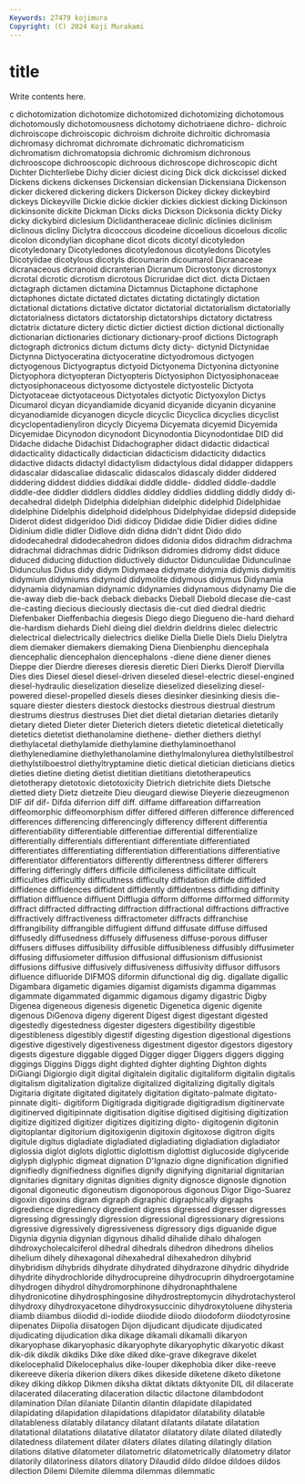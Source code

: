 ```yaml
---
Keywords: 27479 kojimura
Copyright: (C) 2024 Koji Murakami
---
```


# title

Write contents here.



c dichotomization dichotomize dichotomized dichotomizing dichotomous dichotomously dichotomousness dichotomy dichotriaene
dichro- dichroic dichroiscope dichroiscopic dichroism dichroite dichroitic dichromasia dichromasy dichromat
dichromate dichromatic dichromaticism dichromatism dichromatopsia dichromic dichromism dichronous dichrooscope dichrooscopic
dichroous dichroscope dichroscopic dicht Dichter Dichterliebe Dichy dicier diciest dicing
Dick dick dickcissel dicked Dickens dickens dickenses Dickensian dickensian Dickensiana
Dickenson dicker dickered dickering dickers Dickerson Dickey dickey dickeybird dickeys
Dickeyville Dickie dickie dickier dickies dickiest dicking Dickinson dickinsonite dickite
Dickman Dicks dicks Dickson Dicksonia dickty Dicky dicky dickybird diclesium
Diclidantheraceae diclinic diclinies diclinism diclinous dicliny Diclytra dicoccous dicodeine dicoelious
dicoelous dicolic dicolon dicondylian dicophane dicot dicots dicotyl dicotyledon dicotyledonary
Dicotyledones dicotyledonous dicotyledons Dicotyles Dicotylidae dicotylous dicotyls dicoumarin dicoumarol Dicranaceae
dicranaceous dicranoid dicranterian Dicranum Dicrostonyx dicrostonyx dicrotal dicrotic dicrotism dicrotous
Dicruridae dict dict. dicta Dictaen dictagraph dictamen dictamina Dictamnus Dictaphone
dictaphone dictaphones dictate dictated dictates dictating dictatingly dictation dictational dictations
dictative dictator dictatorial dictatorialism dictatorially dictatorialness dictators dictatorship dictatorships dictatory
dictatress dictatrix dictature dictery dictic dictier dictiest diction dictional dictionally
dictionarian dictionaries dictionary dictionary-proof dictions Dictograph dictograph dictronics dictum dictums
dicty dicty- dictynid Dictynidae Dictynna Dictyoceratina dictyoceratine dictyodromous dictyogen dictyogenous
Dictyograptus dictyoid Dictyonema Dictyonina dictyonine Dictyophora dictyopteran Dictyopteris Dictyosiphon Dictyosiphonaceae
dictyosiphonaceous dictyosome dictyostele dictyostelic Dictyota Dictyotaceae dictyotaceous Dictyotales dictyotic Dictyoxylon
Dictys Dicumarol dicyan dicyandiamide dicyanid dicyanide dicyanin dicyanine dicyanodiamide dicyanogen
dicycle dicyclic Dicyclica dicyclies dicyclist dicyclopentadienyliron dicycly Dicyema Dicyemata dicyemid
Dicyemida Dicyemidae Dicynodon dicynodont Dicynodontia Dicynodontidae DID did Didache didache
Didachist Didachographer didact didactic didactical didacticality didactically didactician didacticism didacticity
didactics didactive didacts didactyl didactylism didactylous didal didapper didappers didascalar
didascaliae didascalic didascalos didascaly didder diddered diddering diddest diddies diddikai
diddle diddle- diddled diddle-daddle diddle-dee diddler diddlers diddles diddley diddlies
diddling diddly diddy di-decahedral didelph Didelphia didelphian didelphic didelphid Didelphidae
didelphine Didelphis didelphoid didelphous Didelphyidae didepsid didepside Diderot didest didgeridoo
Didi didicoy Dididae didie Didier didies didine Didinium didle didler
Didlove didn didna didn't didnt Dido dido didodecahedral didodecahedron didoes
didonia didos didrachm didrachma didrachmal didrachmas didric Didrikson didromies didromy
didst diduce diduced diducing diduction diductively diductor Didunculidae Didunculinae Didunculus
Didus didy didym Didymaea didymate didymia didymis didymitis didymium didymiums
didymoid didymolite didymous didymus Didynamia didynamia didynamian didynamic didynamies didynamous
didynamy Die die die-away dieb die-back dieback diebacks Dieball Diebold
diecase die-cast die-casting diecious dieciously diectasis die-cut died diedral diedric
Diefenbaker Dieffenbachia diegesis Diego diego Diegueno die-hard diehard die-hardism diehards
Diehl dieing diel dieldrin dieldrins dielec dielectric dielectrical dielectrically dielectrics
dielike Diella Dielle Diels Dielu Dielytra diem diemaker diemakers diemaking
Diena Dienbienphu diencephala diencephalic diencephalon diencephalons -diene diene diener dienes
Dieppe dier Dierdre diereses dieresis dieretic Dieri Dierks Dierolf Diervilla
Dies dies Diesel diesel diesel-driven dieseled diesel-electric diesel-engined diesel-hydraulic dieselization
dieselize dieselized dieselizing diesel-powered diesel-propelled diesels dieses diesinker diesinking diesis
die-square diester diesters diestock diestocks diestrous diestrual diestrum diestrums diestrus
diestruses Diet diet dietal dietarian dietaries dietarily dietary dieted Dieter
dieter Dieterich dieters dietetic dietetical dietetically dietetics dietetist diethanolamine diethene-
diether diethers diethyl diethylacetal diethylamide diethylamine diethylaminoethanol diethylenediamine diethylethanolamine diethylmalonylurea
diethylstilbestrol diethylstilboestrol diethyltryptamine dietic dietical dietician dieticians dietics dieties dietine
dieting dietist dietitian dietitians dietotherapeutics dietotherapy dietotoxic dietotoxicity Dietrich dietrichite
diets Dietsche dietted diety Dietz dietzeite Dieu dieugard diewise Dieyerie
diezeugmenon DIF dif dif- Difda diferrion diff diff. diffame diffareation
diffarreation diffeomorphic diffeomorphism differ differed differen difference differenced differences differencing
differencingly differency different differentia differentiability differentiable differentiae differential differentialize differentially
differentials differentiant differentiate differentiated differentiates differentiating differentiation differentiations differentiative differentiator
differentiators differently differentness differer differers differing differingly differs difficile difficileness
difficilitate difficult difficulties difficultly difficultness difficulty diffidation diffide diffided diffidence
diffidences diffident diffidently diffidentness diffiding diffinity difflation diffluence diffluent Difflugia
difform difforme difformed difformity diffract diffracted diffracting diffraction diffractional diffractions
diffractive diffractively diffractiveness diffractometer diffracts diffranchise diffrangibility diffrangible diffugient diffund
diffusate diffuse diffused diffusedly diffusedness diffusely diffuseness diffuse-porous diffuser diffusers
diffuses diffusibility diffusible diffusibleness diffusibly diffusimeter diffusing diffusiometer diffusion diffusional
diffusionism diffusionist diffusions diffusive diffusively diffusiveness diffusivity diffusor diffusors difluence
difluoride DIFMOS diformin difunctional dig dig. digallate digallic Digambara digametic
digamies digamist digamists digamma digammas digammate digammated digammic digamous digamy
digastric Digby Digenea digeneous digenesis digenetic Digenetica digenic digenite digenous
DiGenova digeny digerent Digest digest digestant digested digestedly digestedness digester
digesters digestibility digestible digestibleness digestibly digestif digesting digestion digestional digestions
digestive digestively digestiveness digestment digestor digestors digestory digests digesture diggable
digged Digger digger Diggers diggers digging diggings Diggins Diggs dight
dighted dighter dighting Dighton dights DiGiangi Digiorgio digit digital digitalein
digitalic digitaliform digitalin digitalis digitalism digitalization digitalize digitalized digitalizing digitally
digitals Digitaria digitate digitated digitately digitation digitato-palmate digitato-pinnate digiti- digitiform
Digitigrada digitigrade digitigradism digitinervate digitinerved digitipinnate digitisation digitise digitised digitising
digitization digitize digitized digitizer digitizes digitizing digito- digitogenin digitonin digitoplantar
digitorium digitoxigenin digitoxin digitoxose digitron digits digitule digitus digladiate digladiated
digladiating digladiation digladiator diglossia diglot diglots diglottic diglottism diglottist diglucoside
diglyceride diglyph diglyphic digmeat dignation D'Ignazio digne dignification dignified dignifiedly
dignifiedness dignifies dignify dignifying dignitarial dignitarian dignitaries dignitary dignitas dignities
dignity dignosce dignosle dignotion digonal digoneutic digoneutism digonoporous digonous Digor
Digo-Suarez digoxin digoxins digram digraph digraphic digraphically digraphs digredience digrediency
digredient digress digressed digresser digresses digressing digressingly digression digressional digressionary
digressions digressive digressively digressiveness digressory digs diguanide digue Digynia digynia
digynian digynous dihalid dihalide dihalo dihalogen dihdroxycholecalciferol dihedral dihedrals dihedron
dihedrons dihelios dihelium dihely dihexagonal dihexahedral dihexahedron dihybrid dihybridism dihybrids
dihydrate dihydrated dihydrazone dihydric dihydride dihydrite dihydrochloride dihydrocupreine dihydrocuprin dihydroergotamine
dihydrogen dihydrol dihydromorphinone dihydronaphthalene dihydronicotine dihydrosphingosine dihydrostreptomycin dihydrotachysterol dihydroxy dihydroxyacetone
dihydroxysuccinic dihydroxytoluene dihysteria diiamb diiambus diiodid di-iodide diiodide diiodo diiodoform
diiodotyrosine diipenates Diipolia diisatogen Dijon dijudicant dijudicate dijudicated dijudicating dijudication
dika dikage dikamali dikamalli dikaryon dikaryophase dikaryophasic dikaryophyte dikaryophytic dikaryotic
dikast dik-dik dikdik dikdiks Dike dike diked dike-grave dikegrave dikelet
dikelocephalid Dikelocephalus dike-louper dikephobia diker dike-reeve dikereeve dikeria dikerion dikers
dikes dikeside diketene diketo diketone dikey diking dikkop Dikmen diksha
diktat diktats diktyonite DIL dil dilacerate dilacerated dilacerating dilaceration dilactic
dilactone dilambdodont dilamination Dilan dilaniate Dilantin dilantin dilapidate dilapidated dilapidating
dilapidation dilapidations dilapidator dilatability dilatable dilatableness dilatably dilatancy dilatant dilatants
dilatate dilatation dilatational dilatations dilatative dilatator dilatatory dilate dilated dilatedly
dilatedness dilatement dilater dilaters dilates dilating dilatingly dilation dilations dilative
dilatometer dilatometric dilatometrically dilatometry dilator dilatorily dilatoriness dilators dilatory Dilaudid
dildo dildoe dildoes dildos dilection Dilemi Dilemite dilemma dilemmas dilemmatic
